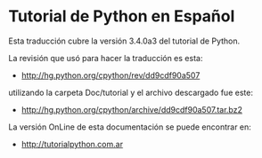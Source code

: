 Tutorial de Python en Español
=============================

Esta traducción cubre la versión 3.4.0a3 del tutorial de Python.

La revisión que usó para hacer la traducción es esta:

* http://hg.python.org/cpython/rev/dd9cdf90a507

utilizando la carpeta Doc/tutorial y el archivo descargado fue este:

* http://hg.python.org/cpython/archive/dd9cdf90a507.tar.bz2

La versión OnLine de esta documentación se puede encontrar en:

* http://tutorialpython.com.ar


